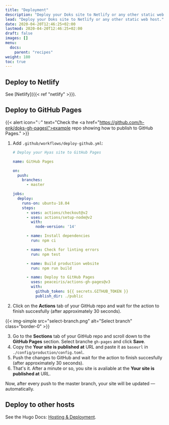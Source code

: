 ```yaml
---
title: "Deployment"
description: "Deploy your Doks site to Netlify or any other static web host."
lead: "Deploy your Doks site to Netlify or any other static web host."
date: 2020-04-20T12:46:25+02:00
lastmod: 2020-04-20T12:46:25+02:00
draft: false
images: []
menu:
  docs:
    parent: "recipes"
weight: 180
toc: true
---
```


## Deploy to Netlify

See [Netlify]({{< ref "netlify" >}}).

## Deploy to GitHub Pages

{{< alert icon="💡" text="Check the <a href=\"https://github.com/h-enk/doks-gh-pages\">example repo</a> showing how to publish to GitHub Pages." >}}

1. Add `.github/workflows/deploy-github.yml`:

    ```yml
    # Deploy your Hyas site to GitHub Pages

    name: GitHub Pages

    on:
      push:
        branches:
          - master

    jobs:
      deploy:
        runs-on: ubuntu-18.04
        steps:
          - uses: actions/checkout@v2
          - uses: actions/setup-node@v2
            with:
              node-version: '14'

          - name: Install dependencies
            run: npm ci

          - name: Check for linting errors
            run: npm test

          - name: Build production website
            run: npm run build

          - name: Deploy to GitHub Pages
            uses: peaceiris/actions-gh-pages@v3
            with:
              github_token: ${{ secrets.GITHUB_TOKEN }}
              publish_dir: ./public
    ```
2. Click on the __Actions__ tab of your GitHub repo and wait for the action to finish succesfully (after approximately 30 seconds).

{{< img-simple src="select-branch.png" alt="Select branch" class="border-0" >}}

3. Go to the __Sections__ tab of your GitHub repo and scroll down to the __GitHub Pages__ section. Select branche `gh-pages` and click __Save__.
4. Copy the __Your site is published at__ URL and paste it as `baseurl` in `./config/production/config.toml`.
5. Push the changes to GitHub and wait for the action to finish succesfully (after approximately 30 seconds).
6. That's it. After a minute or so, you site is avaliable at the __Your site is published at__ URL.

Now, after every push to the master branch, your site will be updated — automatically.

## Deploy to other hosts

See the Hugo Docs: [Hosting & Deployment](https://gohugo.io/hosting-and-deployment/).
